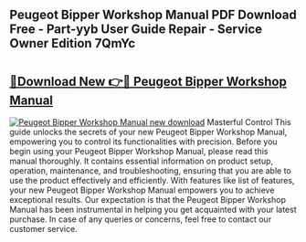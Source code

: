 ## Peugeot Bipper Workshop Manual PDF Download Free - Part-yyb User Guide Repair - Service Owner Edition 7QmYc

# <h2><a href="http://cf2476.oget.top/?id=Peugeot+Bipper+Workshop+Manual">🔗Download New 👉🔴 Peugeot Bipper Workshop Manual</a></h2>

[![Peugeot Bipper Workshop Manual new download](https://i.imgur.com/5g1atiW.png)](http://cf2476.oget.top/?id=Peugeot+Bipper+Workshop+Manual)
Masterful Control This guide unlocks the secrets of your new Peugeot Bipper Workshop Manual, empowering you to control its functionalities with precision. Before you begin using your Peugeot Bipper Workshop Manual, please read this manual thoroughly. It contains essential information on product setup, operation, maintenance, and troubleshooting, ensuring that you are able to use the product effectively and efficiently. With features like list of features, your new Peugeot Bipper Workshop Manual empowers you to achieve exceptional results. Our expectation is that the Peugeot Bipper Workshop Manual has been instrumental in helping you get acquainted with your latest purchase. In case of any queries or concerns, feel free to contact our customer service.

